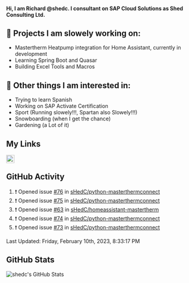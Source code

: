 #### Hi, I am Richard @shedc. I consultant on SAP Cloud Solutions as Shed Consulting Ltd.

## 👋 Projects I am slowely working on:
- Mastertherm Heatpump integration for Home Assistant, currently in development
- Learning Spring Boot and Quasar
- Building Excel Tools and Macros

## 👀 Other things I am interested in:
- Trying to learn Spanish
- Working on SAP Activate Certification
- Sport (Running slowely!!!, Spartan also Slowely!!!)
- Snowboarding (when I get the chance)
- Gardening (a Lot of it)

## My Links
[<img align="left" alt="shedc | LinkedIn" width="22px" src="https://cdn.jsdelivr.net/npm/simple-icons@v3/icons/linkedin.svg" />][linkedin]

<br/>

## GitHub Activity
<!--RECENT_ACTIVITY:start-->
1. ❗️ Opened issue [#76](https://github.com/sHedC/python-masterthermconnect/issues/76) in [sHedC/python-masterthermconnect](https://github.com/sHedC/python-masterthermconnect)
2. ❗️ Opened issue [#75](https://github.com/sHedC/python-masterthermconnect/issues/75) in [sHedC/python-masterthermconnect](https://github.com/sHedC/python-masterthermconnect)
3. ❗️ Opened issue [#63](https://github.com/sHedC/homeassistant-mastertherm/issues/63) in [sHedC/homeassistant-mastertherm](https://github.com/sHedC/homeassistant-mastertherm)
4. ❗️ Opened issue [#74](https://github.com/sHedC/python-masterthermconnect/issues/74) in [sHedC/python-masterthermconnect](https://github.com/sHedC/python-masterthermconnect)
5. ❗️ Opened issue [#73](https://github.com/sHedC/python-masterthermconnect/issues/73) in [sHedC/python-masterthermconnect](https://github.com/sHedC/python-masterthermconnect)
<!--RECENT_ACTIVITY:end-->
<!--RECENT_ACTIVITY:last_update-->
Last Updated: Friday, February 10th, 2023, 8:33:17 PM
<!--RECENT_ACTIVITY:last_update_end-->

## GitHub Stats
<img align="left" alt="shedc's GitHub Stats" src="https://github-readme-stats.vercel.app/api?username=shedc&show_icons=true&hide_title=true" />

[linkedin]: https://www.linkedin.com/in/richard-holmes-3314251/
